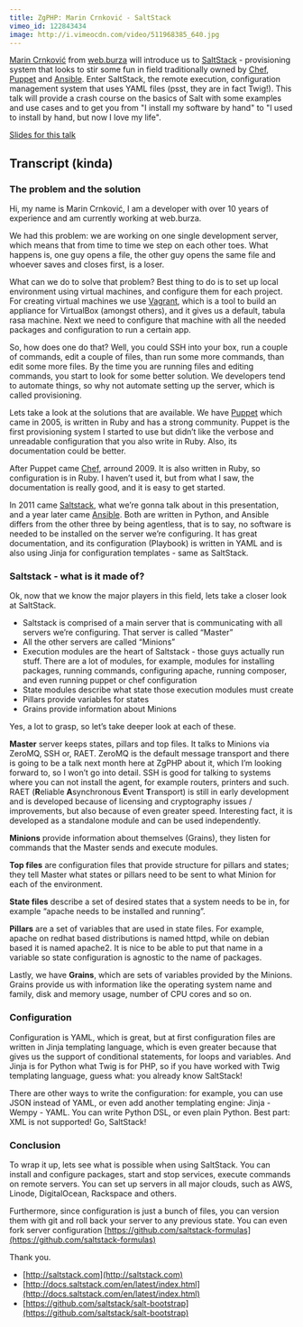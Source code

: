 ```yaml
---
title: ZgPHP: Marin Crnković - SaltStack
vimeo_id: 122843434
image: http://i.vimeocdn.com/video/511968385_640.jpg
---
```


[Marin Crnković](http://blog.anorgan.com/) from [web.burza](http://web.burza.hr/) will 
introduce us to [SaltStack](http://saltstack.com/) - provisioning system that looks to stir some fun in field 
traditionally owned by [Chef](https://www.chef.io/chef/), [Puppet](https://puppetlabs.com/) and 
[Ansible](http://www.ansible.com/home). Enter SaltStack, the remote execution, configuration management system 
that uses YAML files (psst, they are in fact Twig!). This talk will provide a crash course on the basics of Salt 
with some examples and use cases and to get you from "I install my software by hand" to "I used to install by hand, 
but now I love my life".

[Slides for this talk](https://slides.com/marincrnkovic/saltstack-1)

## Transcript (kinda)
### The problem and the solution
Hi, my name is Marin Crnković, I am a developer with over 10 years of experience and am currently working at web.burza.

We had this problem: we are working on one single development server, which means that from time to time we step on each other toes. What happens is, one guy opens a file, the other guy opens the same file and whoever saves and closes first, is a loser.

What can we do to solve that problem? Best thing to do is to set up local environment using virtual machines, and configure them for each project. For creating virtual machines we use [Vagrant](https://www.vagrantup.com/), which is a tool to build an appliance for VirtualBox (amongst others), and it gives us a default, tabula rasa machine. Next we need to configure that machine with all the needed packages and configuration to run a certain app.

So, how does one do that? Well, you could SSH into your box, run a couple of commands, edit a couple of files, than run some more commands, than edit some more files. By the time you are running files and editing commands, you start to look for some better solution. We developers tend to automate things, so why not automate setting up the server, which is called provisioning.

Lets take a look at the solutions that are available. We have [Puppet](https://puppetlabs.com/) which came in 2005, is written in Ruby and has a strong community. Puppet is the first provisioning system I started to use but didn’t like the verbose and unreadable configuration that you also write in Ruby. Also, its documentation could be better.

After Puppet came [Chef](https://www.chef.io/), arround 2009. It is also written in Ruby, so configuration is in Ruby. I haven’t used it, but from what I saw, the documentation is really good, and it is easy to get started.

In 2011 came [Saltstack](http://saltstack.com/), what we’re gonna talk about in this presentation, and a year later came [Ansible](http://www.ansible.com/home). Both are written in Python, and Ansible differs from the other three by being agentless, that is to say, no software is needed to be installed on the server we’re configuring. It has great documentation, and its configuration (Playbook) is written in YAML and is also using Jinja for configuration templates - same as SaltStack.

### Saltstack - what is it made of?
Ok, now that we know the major players in this field, lets take a closer look at SaltStack. 

* Saltstack is comprised of a main server that is communicating with all servers we’re configuring. That server is called “Master”
* All the other servers are called “Minions”
* Execution modules are the heart of Saltstack - those guys actually run stuff. There are a lot of modules, for example, modules for installing packages, running commands, configuring apache, running composer, and even running puppet or chef configuration
* State modules describe what state those execution modules must create
* Pillars provide variables for states
* Grains provide information about Minions

Yes, a lot to grasp, so let’s take deeper look at each of these.

**Master** server keeps states, pillars and top files. It talks to Minions via ZeroMQ, SSH or, RAET. ZeroMQ is the default message transport and there is going to be a talk next month here at ZgPHP about it, which I’m looking forward to, so I won’t go into detail. SSH is good for talking to systems where you can not install the agent, for example routers, printers and such. RAET (**R**eliable **A**synchronous **E**vent **T**ransport) is still in early development and is developed because of licensing and cryptography issues / improvements, but also because of even greater speed. Interesting fact, it is developed as a standalone module and can be used independently.

**Minions** provide information about themselves (Grains), they listen for commands that the Master sends and execute modules.

**Top files** are configuration files that provide structure for pillars and states; they tell Master what states or pillars need to be sent to what Minion for each of the environment.

**State files** describe a set of desired states that a system needs to be in, for example “apache needs to be installed and running”.

**Pillars** are a set of variables that are used in state files. For example, apache on redhat based distributions is named httpd, while on debian based it is named apache2. It is nice to be able to put that name in a variable so state configuration is agnostic to the name of packages.

Lastly, we have **Grains**, which are sets of variables provided by the Minions. Grains provide us with information like the operating system name and family, disk and memory usage, number of CPU cores and so on.

### Configuration
Configuration is YAML, which is great, but at first configuration files are written in Jinja templating language, which is even greater because that gives us the support of conditional statements, for loops and variables. And Jinja is for Python what Twig is for PHP, so if you have worked with Twig templating language, guess what: you already know SaltStack!

There are other ways to write the configuration: for example, you can use JSON instead of YAML, or even add another templating engine: Jinja - Wempy - YAML. You can write Python DSL, or even plain Python. Best part: XML is not supported! Go, SaltStack!

### Conclusion
To wrap it up, lets see what is possible when using SaltStack. You can install and configure packages, start and stop services, execute commands on remote servers. You can set up servers in all major clouds, such as AWS, Linode, DigitalOcean, Rackspace and others.

Furthermore, since configuration is just a bunch of files, you can version them with git and roll back your server to any previous state. You can even fork server configuration [https://github.com/saltstack-formulas](https://github.com/saltstack-formulas)

Thank you.

* [http://saltstack.com](http://saltstack.com)
* [http://docs.saltstack.com/en/latest/index.html](http://docs.saltstack.com/en/latest/index.html)
* [https://github.com/saltstack/salt-bootstrap](https://github.com/saltstack/salt-bootstrap)
